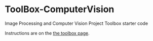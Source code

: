 # ToolBox-ComputerVision

Image Processing and Computer Vision Project Toolbox starter code

Instructions are on the [the toolbox page](https://sd2020spring.github.io/toolboxes/image-processing).
